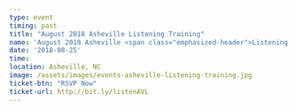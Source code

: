 ```yaml
---
type: event
timing: past
title: "August 2018 Asheville Listening Training"
name: 'August 2018 Asheville <span class="emphasized-header">Listening Training</span>'
date: '2018-08-25'
time: 
location: Asheville, NC
image: /assets/images/events-asheville-listening-training.jpg
ticket-btn: "RSVP Now"
ticket-url: http://bit.ly/listenAVL
---
```

